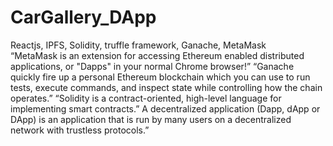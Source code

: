 # CarGallery_DApp
 Reactjs, IPFS, Solidity, truffle framework, Ganache, MetaMask  
 “MetaMask is an extension for accessing Ethereum enabled distributed applications, or "Dapps" in your normal Chrome browser!” “Ganache quickly fire up a personal Ethereum blockchain which you can use to run tests, execute commands, and inspect state while controlling how the chain operates.”  “Solidity is a contract-oriented, high-level language for implementing smart contracts.”  A decentralized application (Dapp, dApp or DApp) is an application that is run by many users on a decentralized network with trustless protocols.” 
